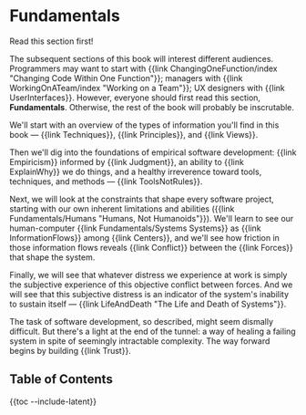 # Fundamentals

Read this section first!

The subsequent sections of this book will interest different audiences. Programmers may want to start with {{link ChangingOneFunction/index "Changing Code Within One Function"}}; managers with {{link WorkingOnATeam/index "Working on a Team"}}; UX designers with {{link UserInterfaces}}. However, everyone should first read this section, **Fundamentals**. Otherwise, the rest of the book will probably be inscrutable.

We'll start with an overview of the types of information you'll find in this book — {{link Techniques}}, {{link Principles}}, and {{link Views}}.

Then we'll dig into the foundations of empirical software development: {{link Empiricism}} informed by {{link Judgment}}, an ability to {{link ExplainWhy}} we do things, and a healthy irreverence toward tools, techniques, and methods — {{link ToolsNotRules}}.

Next, we will look at the constraints that shape every software project, starting with our own inherent limitations and abilities ({{link Fundamentals/Humans "Humans, Not Humanoids"}}). We'll learn to see our human-computer {{link Fundamentals/Systems Systems}} as {{link InformationFlows}} among {{link Centers}}, and we'll see how friction in those information flows reveals {{link Conflict}} between the {{link Forces}} that shape the system.

Finally, we will see that whatever distress we experience at work is simply the subjective experience of this objective conflict between forces. And we will see that this subjective distress is an indicator of the system's inability to sustain itself — {{link LifeAndDeath "The Life and Death of Systems"}}.

The task of software development, so described, might seem dismally difficult. But there's a light at the end of the tunnel: a way of healing a failing system in spite of seemingly intractable complexity. The way forward begins by building {{link Trust}}.

## Table of Contents

{{toc --include-latent}}